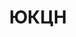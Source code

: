 --- 
title: "ЮКЦН" 
site: "http://www.ukcn.su" 
town: "Ялта" 
tel: ["+7 (978)-802-38-72, +38 (063)-302-28-11"] 
address: "Россия, Республика Крым, г. Ялта, ул. Игнатенко 5" 
mail: "yudin.ukcn@gmail.com" 
--- 